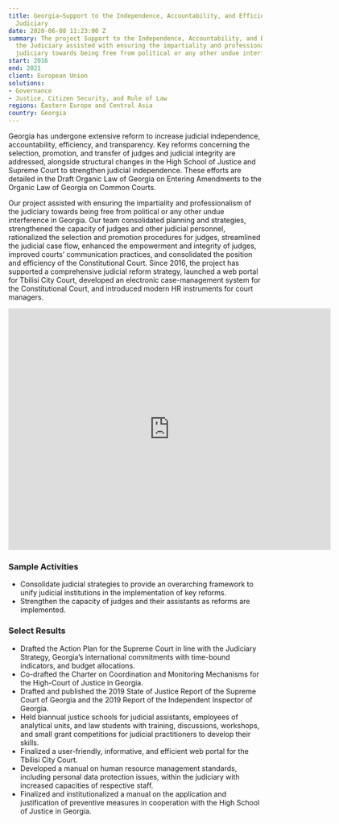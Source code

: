 ```yaml
---
title: Georgia—Support to the Independence, Accountability, and Efficiency of the
  Judiciary
date: 2020-06-08 11:23:00 Z
summary: The project Support to the Independence, Accountability, and Efficiency of
  the Judiciary assisted with ensuring the impartiality and professionalism of the
  judiciary towards being free from political or any other undue interference in Georgia.
start: 2016
end: 2021
client: European Union
solutions:
- Governance
- Justice, Citizen Security, and Rule of Law
regions: Eastern Europe and Central Asia
country: Georgia
---
```


Georgia has undergone extensive reform to increase judicial independence, accountability, efficiency, and transparency. Key reforms concerning the selection, promotion, and transfer of judges and judicial integrity are addressed, alongside structural changes in the High School of Justice and Supreme Court to strengthen judicial independence. These efforts are detailed in the Draft Organic Law of Georgia on Entering Amendments to the Organic Law of Georgia on Common Courts.

Our project assisted with ensuring the impartiality and professionalism of the judiciary towards being free from political or any other undue interference in Georgia. Our team consolidated planning and strategies, strengthened the capacity of judges and other judicial personnel, rationalized the selection and promotion procedures for judges, streamlined the judicial case flow, enhanced the empowerment and integrity of judges, improved courts’ communication practices, and consolidated the position and efficiency of the Constitutional Court. Since 2016, the project has supported a comprehensive judicial reform strategy, launched a web portal for Tbilisi City Court, developed an electronic case-management system for the Constitutional Court, and introduced modern HR instruments for court managers.

<iframe src="https://player.vimeo.com/video/427057644" width="640" height="480" frameborder="0" allow="autoplay; fullscreen" allowfullscreen></iframe>

### Sample Activities

* Consolidate judicial strategies to provide an overarching framework to unify judicial institutions in the implementation of key reforms.
* Strengthen the capacity of judges and their assistants as reforms are implemented. 

### Select Results

* Drafted the Action Plan for the Supreme Court in line with the Judiciary Strategy, Georgia’s international commitments with time-bound indicators, and budget allocations.
* Co-drafted the Charter on Coordination and Monitoring Mechanisms for the High-Court of Justice in Georgia.
* Drafted and published the 2019 State of Justice Report of the Supreme Court of Georgia and the 2019 Report of the Independent Inspector of Georgia.
* Held biannual justice schools for judicial assistants, employees of analytical units, and law students with training, discussions, workshops, and small grant competitions for judicial practitioners to develop their skills.
* Finalized a user-friendly, informative, and efficient web portal for the Tbilisi City Court.
* Developed a manual on human resource management standards, including personal data protection issues, within the judiciary with increased capacities of respective staff.
* Finalized and institutionalized a manual on the application and justification of preventive measures in cooperation with the High School of Justice in Georgia.